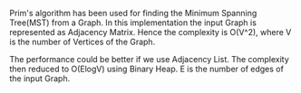 Prim's algorithm has been used for finding the Minimum Spanning Tree(MST) from a Graph. In this implementation the input Graph is represented as Adjacency Matrix. Hence the complexity is O(V^2), where V is the number of Vertices of the Graph.

The performance could be better if we use Adjacency List. The complexity then reduced to O(ElogV) using Binary Heap. E is the number of edges of the input Graph.  